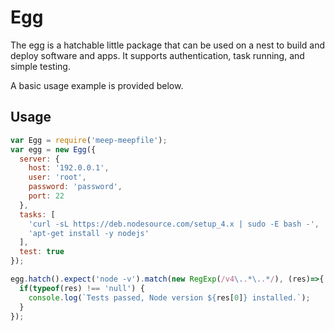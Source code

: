 # Egg
The egg is a hatchable little package that can be used on a nest to build and deploy software and apps.
It supports authentication, task running, and simple testing.

A basic usage example is provided below.

## Usage

```javascript
var Egg = require('meep-meepfile');
var egg = new Egg({
  server: {
    host: '192.0.0.1',
    user: 'root',
    password: 'password',
    port: 22
  },
  tasks: [
    'curl -sL https://deb.nodesource.com/setup_4.x | sudo -E bash -',
    'apt-get install -y nodejs'
  ],
  test: true
});

egg.hatch().expect('node -v').match(new RegExp(/v4\..*\..*/), (res)=>{
  if(typeof(res) !== 'null') {
    console.log(`Tests passed, Node version ${res[0]} installed.`);
  }
});
```
